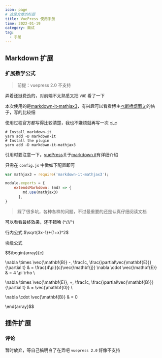```yaml
---
icon: page
# 这是文章的标题
title: VuePress 使用手册
time: 2022-01-19
category: 面试
tag:
  - 手册
---
```


## Markdown 扩展

### 扩展数学公式

> 前提：vuepress 2.0 不支持

弄着还挺费劲的，对前端不太熟悉又把 `VUE` 看了一下

本次使用的是[markdown-it-mathjax3](https://github.com/tani/markdown-it-mathjax3)，有兴趣可以看看博主[べ断桥烟雨ミ](https://blog.csdn.net/u011367208/article/details/120168954)的帖子，写的比较细

使用过程官方都写得比较清楚，我也不嫌烦就再写一次 ಥ_ಥ

```shell
# Install markdown-it
yarn add -D markdown-it
# Install the plugin
yarn add -D markdown-it-mathjax3
```

引用时要注意一下，[vuePress](https://v2.vuepress.vuejs.org/zh/)关于[markdown it](https://v2.vuepress.vuejs.org/zh/reference/plugin-api.html#extendsmarkdown)有详细介绍

只需在 `config.js` 中做如下配置即可

```javascript
var mathjax3 = require('markdown-it-mathjax3');

module.exports = {
    extendsMarkdown: (md) => {
        md.use(mathjax3)
      },
}
```

> 踩了很多坑，各种各样的问题，不过最重要的还是认真仔细阅读文档

可以看看最终效果，还不错哈 (^///^)

行内公式 $\sqrt{3x-1}+(1+x)^2$

块级公式

$$\begin{array}{c}

\nabla \times \vec{\mathbf{B}} -\, \frac1c\, \frac{\partial\vec{\mathbf{E}}}{\partial t} &
= \frac{4\pi}{c}\vec{\mathbf{j}}    \nabla \cdot \vec{\mathbf{E}} & = 4 \pi \rho \\

\nabla \times \vec{\mathbf{E}}\, +\, \frac1c\, \frac{\partial\vec{\mathbf{B}}}{\partial t} & = \vec{\mathbf{0}} \\

\nabla \cdot \vec{\mathbf{B}} & = 0

\end{array}$$

## 插件扩展

### 评论

暂时放弃，等自己搞明白了在弄吧 `vuepress 2.0` 好像不支持

